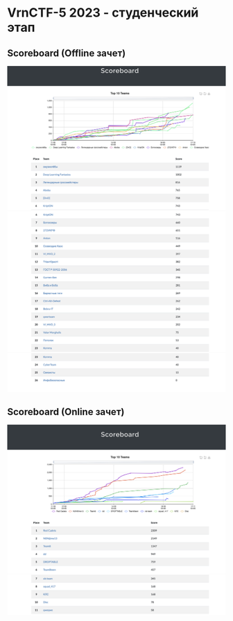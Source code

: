 # VrnCTF-5 2023 - студенческий этап

## Scoreboard (Offline зачет)

![](images/csf-1.png)
![](images/csf-2.png)
![](images/csf-3.png)

## Scoreboard (Online зачет)

![](images/online-1.png)
![](images/online-2.png)